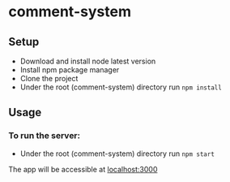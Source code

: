 # comment-system

## Setup

* Download and install node latest version
* Install npm package manager
* Clone the project
* Under the root (comment-system) directory run `npm install`

## Usage

### To run the server:

* Under the root (comment-system) directory run `npm start`

The app will be accessible at [localhost:3000](http://localhost:3000)
